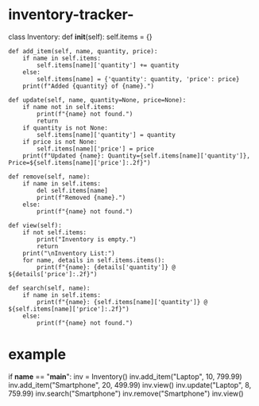 # inventory-tracker-

class Inventory:
    def __init__(self):
        self.items = {}

    def add_item(self, name, quantity, price):
        if name in self.items:
            self.items[name]['quantity'] += quantity
        else:
            self.items[name] = {'quantity': quantity, 'price': price}
        print(f"Added {quantity} of {name}.")

    def update(self, name, quantity=None, price=None):
        if name not in self.items:
            print(f"{name} not found.")
            return
        if quantity is not None:
            self.items[name]['quantity'] = quantity
        if price is not None:
            self.items[name]['price'] = price
        print(f"Updated {name}: Quantity={self.items[name]['quantity']}, Price=${self.items[name]['price']:.2f}")

    def remove(self, name):
        if name in self.items:
            del self.items[name]
            print(f"Removed {name}.")
        else:
            print(f"{name} not found.")

    def view(self):
        if not self.items:
            print("Inventory is empty.")
            return
        print("\nInventory List:")
        for name, details in self.items.items():
            print(f"{name}: {details['quantity']} @ ${details['price']:.2f}")

    def search(self, name):
        if name in self.items:
            print(f"{name}: {self.items[name]['quantity']} @ ${self.items[name]['price']:.2f}")
        else:
            print(f"{name} not found.")

# example
if __name__ == "__main__":
    inv = Inventory()
    inv.add_item("Laptop", 10, 799.99)
    inv.add_item("Smartphone", 20, 499.99)
    inv.view()
    inv.update("Laptop", 8, 759.99)
    inv.search("Smartphone")
    inv.remove("Smartphone")
    inv.view()
